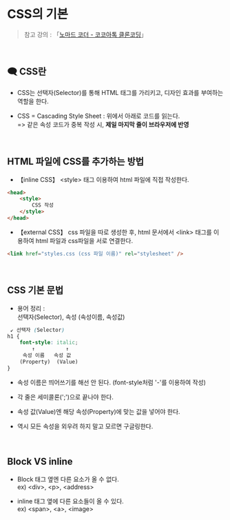 # CSS의 기본

>  참고 강의 : 「<a href="https://nomadcoders.co/kokoa-clone" target="_blank">노마드 코더 - 코코아톡 클론코딩</a>」

<br/>

## 🗨 CSS란

*  CSS는 선택자(Selector)를 통해 HTML 태그를 가리키고, 디자인 효과를 부여하는 역할을 한다.

* CSS = Cascading Style Sheet : 위에서 아래로 코드를 읽는다.  
=> 같은 속성 코드가 중복 작성 시, <strong>제일 마지막 줄이 브라우저에 반영</strong>

<br/>

## HTML 파일에 CSS를 추가하는 방법

*  【inline CSS】 \<style> 태그 이용하여 html 파일에 직접 작성한다.

```html
<head>
    <style>
        CSS 작성
    </style>
</head>
```

*  【external CSS】 css 파일을 따로 생성한 후, html 문서에서 \<link> 태그를 이용하여 html 파일과 css파일을 서로 연결한다.
```html
<link href="styles.css (css 파일 이름)" rel="stylesheet" />
```

<br/>

## CSS 기본 문법

* 용어 정리 :  
선택자(Selector), 속성 (속성이름, 속성값)
```css
 ↙ 선택자 (Selector)
h1 {
    font-style: italic;
        ↑          ↑
     속성 이름   속성 값
    (Property)  (Value)
}
```

* 속성 이름은 띄어쓰기를 해선 안 된다. (font-style처럼 '-'를 이용하여 작성)

* 각 줄은 세미콜론(';')으로 끝나야 한다.

* 속성 값(Value)엔 해당 속성(Property)에 맞는 값을 넣어야 한다.

* 역시 모든 속성을 외우려 하지 말고 모르면 구글링한다.

<br/>

## Block VS inline

* Block 태그 옆엔 다른 요소가 올 수 없다.  
ex) \<div>, \<p>, \<address>

* inline 태그 옆에 다른 요소들이 올 수 있다.  
ex) \<span>, \<a>, \<image>

<br/>